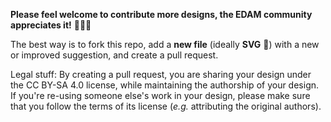 **Please feel welcome to contribute more designs, the EDAM community appreciates it!** 🙏🏽😸

The best way is to fork this repo, add a **new file** (ideally **SVG** 🚝) with a new or improved suggestion, and create a pull request.

Legal stuff: By creating a pull request, you are sharing your design under the CC BY-SA 4.0 license, while maintaining the authorship of your design. If you're re-using someone else's work in your design, please make sure that you follow the terms of its license (_e.g._ attributing the original authors).
